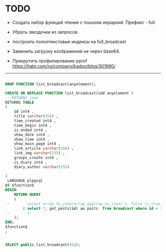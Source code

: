 
TODO
====

- Создать набор функций чтения с показом иерархий. Префикс - full
- Убрать звездочки из запросов
- построить полнотекстовые индексы на full_broadcast

- Заменить загрузку изображений не через base64.

- Прикрутить профилирование pprof https://habr.com/ru/company/badoo/blog/301990/






----------------
```sql

DROP FUNCTION list_broadcast(anyelement);

CREATE OR REPLACE FUNCTION list_broadcast(idd anyelement )
-- RETURNS json
RETURNS TABLE 
(
    id int4 ,
    title varchar(256) ,
    time_created int4 ,
    time_begin int4 ,
    is_ended int4 ,
    show_date int4 ,
    show_time int4 ,
    show_main_page int4 ,
    link_article varchar(256) ,
    link_img varchar(255) ,
    groups_create int4 ,
    is_diary int4 ,
    diary_author varchar(255) 
    
)
 LANGUAGE plpgsql
AS $function$
BEGIN   
    RETURN QUERY
    (  
--        select array_to_json(array_agg(row_to_json( t, false )),true) from
        ( select *, get_posts(id) as posts  from broadcast where id = idd) 
--        t
    );
END;
$function$
;


SELECT public.list_broadcast(354);

```